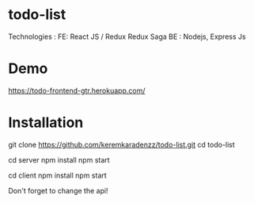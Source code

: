 # todo-list

Technologies : FE: React JS  / Redux Redux Saga
               BE : Nodejs, Express Js


# Demo
https://todo-frontend-gtr.herokuapp.com/



# Installation
git clone https://github.com/keremkaradenzz/todo-list.git
cd todo-list

cd server
npm install
npm start


cd client
npm install
npm start


Don't forget to change the api! 
